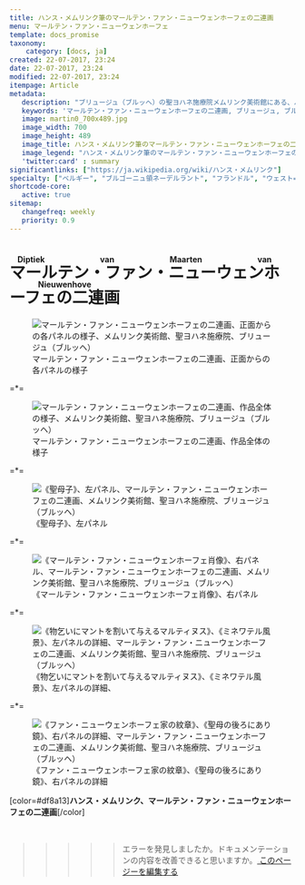 ```yaml
---
title: ハンス・メムリンク筆のマールテン・ファン・ニューウェンホーフェの二連画
menu: マールテン・ファン・ニューウェンホーフェ
template: docs_promise
taxonomy:
    category: [docs, ja]
created: 22-07-2017, 23:24
date: 22-07-2017, 23:24
modified: 22-07-2017, 23:24
itempage: Article
metadata:
   description: "ブリュージュ（ブルッヘ）の聖ヨハネ施療院メムリンク美術館にある、ハンス・メムリンクが作ったマールテン・ファン・ニューウェンホーフェの二連画を写真や文書で紹介する"
   keywords: 'マールテン・ファン・ニューウェンホーフェの二連画, ブリュージュ, ブルッヘ, 聖ヨハネ施療院, メムリンク美術館, メムリンク, Hans Memling, Memling, Hans Memlinc, Memlinc'
   image: martin0_700x489.jpg
   image_width: 700
   image_height: 489
   image_title: ハンス・メムリンク筆のマールテン・ファン・ニューウェンホーフェの二連画
   image_legend: "ハンス・メムリンク筆のマールテン・ファン・ニューウェンホーフェの二連画、正面からの各パネルの様子"
   'twitter:card' : summary
significantlinks: ["https://ja.wikipedia.org/wiki/ハンス・メムリンク"]
specialty: ["ベルギー", "ブルゴーニュ領ネーデルラント", "フランドル", "ウェスト=フランデレン州", "ブリュージュ", "ブルッヘ", "初期フランドル派", "北方ルネサンス", "フランドル絵画", "聖ヨハネ施療院", "ハンス・メムリンク美術館", "ハンス・メムリンク", "マールテン・ファン・ニューウェンホーフェの二連画", "Ursulaschrijn", "Hans Memling", "Memling", "Hans Memlinc", "Memlinc", "Sint-Janshospitaal", "マールテン・ファン・ニューウェンホーフェの二連画", "Diptiek van Maarten van Nieuwenhove"]
shortcode-core:
   active: true
sitemap:
   changefreq: weekly
   priority: 0.9
---
```

# <ruby><rb lang="ja">マールテン・ファン・ニューウェンホーフェの二連画</rb><rt lang="nl">Diptiek van Maarten van Nieuwenhove</rt></ruby>

<figure><picture>
<source
sizes="(max-width: 767px) 98vw, (min-width: 959px) 50vw, 86vw"
srcset="
/user/sites/docs/pages/01.home/05.bruges/01.hopital-saint-jean/03.martin/martin0-280.webp 280w,
/user/sites/docs/pages/01.home/05.bruges/01.hopital-saint-jean/03.martin/martin0-380.webp 380w,
/user/sites/docs/pages/01.home/05.bruges/01.hopital-saint-jean/03.martin/martin0-480.webp 480w,
/user/sites/docs/pages/01.home/05.bruges/01.hopital-saint-jean/03.martin/martin0-640.webp 640w,
/user/sites/docs/pages/01.home/05.bruges/01.hopital-saint-jean/03.martin/martin0-700x489.webp 700w,
/user/sites/docs/pages/01.home/05.bruges/01.hopital-saint-jean/03.martin/martin0-840.webp 840w,
/user/sites/docs/pages/01.home/05.bruges/01.hopital-saint-jean/03.martin/martin0-1280.webp 1280w,
/user/sites/docs/pages/01.home/05.bruges/01.hopital-saint-jean/03.martin/martin0-1600.webp 1600w,
/user/sites/docs/pages/01.home/05.bruges/01.hopital-saint-jean/03.martin/martin0-1920.webp 1920w"
type="image/webp" />
<img
src="/user/sites/docs/pages/01.home/05.bruges/01.hopital-saint-jean/03.martin/martin0-700x489.jpg" title="マールテン・ファン・ニューウェンホーフェの二連画、正面からの各パネルの様子、メムリンク美術館、聖ヨハネ施療院、ブリュージュ（ブルッヘ）" alt="マールテン・ファン・ニューウェンホーフェの二連画、正面からの各パネルの様子、メムリンク美術館、聖ヨハネ施療院、ブリュージュ（ブルッヘ）" class="class-diane-img"
sizes="(max-width: 767px) 98vw, (min-width: 959px) 50vw, 86vw"
srcset="
/user/sites/docs/pages/01.home/05.bruges/01.hopital-saint-jean/03.martin/martin0-280.jpg 280w,
/user/sites/docs/pages/01.home/05.bruges/01.hopital-saint-jean/03.martin/martin0-380.jpg 380w,
/user/sites/docs/pages/01.home/05.bruges/01.hopital-saint-jean/03.martin/martin0-480.jpg 480w,
/user/sites/docs/pages/01.home/05.bruges/01.hopital-saint-jean/03.martin/martin0-640.jpg 640w,
/user/sites/docs/pages/01.home/05.bruges/01.hopital-saint-jean/03.martin/martin0-700x489.jpg 700w,
/user/sites/docs/pages/01.home/05.bruges/01.hopital-saint-jean/03.martin/martin0-840.jpg 840w,
/user/sites/docs/pages/01.home/05.bruges/01.hopital-saint-jean/03.martin/martin0-1280.jpg 1280w,
/user/sites/docs/pages/01.home/05.bruges/01.hopital-saint-jean/03.martin/martin0-1600.jpg 1600w,
/user/sites/docs/pages/01.home/05.bruges/01.hopital-saint-jean/03.martin/martin0-1920.jpg 1920w">
</picture><figcaption>マールテン・ファン・ニューウェンホーフェの二連画、正面からの各パネルの様子</figcaption></figure>

=*=

<figure><picture>
<source
sizes="(max-width: 767px) 98vw, (min-width: 959px) 50vw, 86vw"
srcset="
/user/sites/docs/pages/01.home/05.bruges/01.hopital-saint-jean/03.martin/martin1-280.webp 280w,
/user/sites/docs/pages/01.home/05.bruges/01.hopital-saint-jean/03.martin/martin1-380.webp 380w,
/user/sites/docs/pages/01.home/05.bruges/01.hopital-saint-jean/03.martin/martin1-480.webp 480w,
/user/sites/docs/pages/01.home/05.bruges/01.hopital-saint-jean/03.martin/martin1-640.webp 640w,
/user/sites/docs/pages/01.home/05.bruges/01.hopital-saint-jean/03.martin/martin1-840.webp 840w,
/user/sites/docs/pages/01.home/05.bruges/01.hopital-saint-jean/03.martin/martin1-1280.webp 1280w,
/user/sites/docs/pages/01.home/05.bruges/01.hopital-saint-jean/03.martin/martin1-1600.webp 1600w,
/user/sites/docs/pages/01.home/05.bruges/01.hopital-saint-jean/03.martin/martin1-1920.webp 1920w"
type="image/webp" />
<img
src="/user/sites/docs/pages/01.home/05.bruges/01.hopital-saint-jean/03.martin/martin1-840.jpg" title="マールテン・ファン・ニューウェンホーフェの二連画、作品全体の様子、メムリンク美術館、聖ヨハネ施療院、ブリュージュ（ブルッヘ）" alt="マールテン・ファン・ニューウェンホーフェの二連画、作品全体の様子、メムリンク美術館、聖ヨハネ施療院、ブリュージュ（ブルッヘ）" class="class-70-img"
sizes="(max-width: 767px) 98vw, (min-width: 959px) 50vw, 86vw"
srcset="
/user/sites/docs/pages/01.home/05.bruges/01.hopital-saint-jean/03.martin/martin1-280.jpg 280w,
/user/sites/docs/pages/01.home/05.bruges/01.hopital-saint-jean/03.martin/martin1-380.jpg 380w,
/user/sites/docs/pages/01.home/05.bruges/01.hopital-saint-jean/03.martin/martin1-480.jpg 480w,
/user/sites/docs/pages/01.home/05.bruges/01.hopital-saint-jean/03.martin/martin1-640.jpg 640w,
/user/sites/docs/pages/01.home/05.bruges/01.hopital-saint-jean/03.martin/martin1-840.jpg 840w,
/user/sites/docs/pages/01.home/05.bruges/01.hopital-saint-jean/03.martin/martin1-1280.jpg 1280w,
/user/sites/docs/pages/01.home/05.bruges/01.hopital-saint-jean/03.martin/martin1-1600.jpg 1600w,
/user/sites/docs/pages/01.home/05.bruges/01.hopital-saint-jean/03.martin/martin1-1920.jpg 1920w">
</picture><figcaption>マールテン・ファン・ニューウェンホーフェの二連画、作品全体の様子</figcaption></figure>

=*=

<figure><picture>
<source
sizes="(max-width: 767px) 98vw, (min-width: 959px) 50vw, 86vw"
srcset="
/user/sites/docs/pages/01.home/05.bruges/01.hopital-saint-jean/03.martin/martin2-280.webp 280w,
/user/sites/docs/pages/01.home/05.bruges/01.hopital-saint-jean/03.martin/martin2-380.webp 380w,
/user/sites/docs/pages/01.home/05.bruges/01.hopital-saint-jean/03.martin/martin2-480.webp 480w,
/user/sites/docs/pages/01.home/05.bruges/01.hopital-saint-jean/03.martin/martin2-640.webp 640w,
/user/sites/docs/pages/01.home/05.bruges/01.hopital-saint-jean/03.martin/martin2-840.webp 840w,
/user/sites/docs/pages/01.home/05.bruges/01.hopital-saint-jean/03.martin/martin2-1280.webp 1280w,
/user/sites/docs/pages/01.home/05.bruges/01.hopital-saint-jean/03.martin/martin2-1600.webp 1600w,
/user/sites/docs/pages/01.home/05.bruges/01.hopital-saint-jean/03.martin/martin2-1920.webp 1920w"
type="image/webp" />
<img
src="/user/sites/docs/pages/01.home/05.bruges/01.hopital-saint-jean/03.martin/martin2-840.jpg" title="《聖母子》、左パネル、マールテン・ファン・ニューウェンホーフェの二連画、メムリンク美術館、聖ヨハネ施療院、ブリュージュ（ブルッヘ）" alt="《聖母子》、左パネル、マールテン・ファン・ニューウェンホーフェの二連画、メムリンク美術館、聖ヨハネ施療院、ブリュージュ（ブルッヘ）" class="class-40-img"
sizes="(max-width: 767px) 98vw, (min-width: 959px) 50vw, 86vw"
srcset="
/user/sites/docs/pages/01.home/05.bruges/01.hopital-saint-jean/03.martin/martin2-280.jpg 280w,
/user/sites/docs/pages/01.home/05.bruges/01.hopital-saint-jean/03.martin/martin2-380.jpg 380w,
/user/sites/docs/pages/01.home/05.bruges/01.hopital-saint-jean/03.martin/martin2-480.jpg 480w,
/user/sites/docs/pages/01.home/05.bruges/01.hopital-saint-jean/03.martin/martin2-640.jpg 640w,
/user/sites/docs/pages/01.home/05.bruges/01.hopital-saint-jean/03.martin/martin2-840.jpg 840w,
/user/sites/docs/pages/01.home/05.bruges/01.hopital-saint-jean/03.martin/martin2-1280.jpg 1280w,
/user/sites/docs/pages/01.home/05.bruges/01.hopital-saint-jean/03.martin/martin2-1600.jpg 1600w,
/user/sites/docs/pages/01.home/05.bruges/01.hopital-saint-jean/03.martin/martin2-1920.jpg1920w">
</picture><figcaption>《聖母子》、左パネル</figcaption></figure>

=*=

<figure><picture>
<source
sizes="(max-width: 767px) 98vw, (min-width: 959px) 50vw, 86vw"
srcset="
/user/sites/docs/pages/01.home/05.bruges/01.hopital-saint-jean/03.martin/martin3-280.webp 280w,
/user/sites/docs/pages/01.home/05.bruges/01.hopital-saint-jean/03.martin/martin3-380.webp 380w,
/user/sites/docs/pages/01.home/05.bruges/01.hopital-saint-jean/03.martin/martin3-480.webp 480w,
/user/sites/docs/pages/01.home/05.bruges/01.hopital-saint-jean/03.martin/martin3-640.webp 640w,
/user/sites/docs/pages/01.home/05.bruges/01.hopital-saint-jean/03.martin/martin3-840.webp 840w,
/user/sites/docs/pages/01.home/05.bruges/01.hopital-saint-jean/03.martin/martin3-1280.webp 1280w,
/user/sites/docs/pages/01.home/05.bruges/01.hopital-saint-jean/03.martin/martin3-1600.webp 1600w,
/user/sites/docs/pages/01.home/05.bruges/01.hopital-saint-jean/03.martin/martin3-1920.webp 1920w"
type="image/webp" />
<img
src="/user/sites/docs/pages/01.home/05.bruges/01.hopital-saint-jean/03.martin/martin3-840.jpg" title="《マールテン・ファン・ニューウェンホーフェ肖像》、右パネル、マールテン・ファン・ニューウェンホーフェの二連画、メムリンク美術館、聖ヨハネ施療院、ブリュージュ（ブルッヘ）" alt="《マールテン・ファン・ニューウェンホーフェ肖像》、右パネル、マールテン・ファン・ニューウェンホーフェの二連画、メムリンク美術館、聖ヨハネ施療院、ブリュージュ（ブルッヘ）" class="class-40-img"
sizes="(max-width: 767px) 98vw, (min-width: 959px) 50vw, 86vw"
srcset="
/user/sites/docs/pages/01.home/05.bruges/01.hopital-saint-jean/03.martin/martin3-280.jpg 280w,
/user/sites/docs/pages/01.home/05.bruges/01.hopital-saint-jean/03.martin/martin3-380.jpg 380w,
/user/sites/docs/pages/01.home/05.bruges/01.hopital-saint-jean/03.martin/martin3-480.jpg 480w,
/user/sites/docs/pages/01.home/05.bruges/01.hopital-saint-jean/03.martin/martin3-640.jpg 640w,
/user/sites/docs/pages/01.home/05.bruges/01.hopital-saint-jean/03.martin/martin3-840.jpg 840w,
/user/sites/docs/pages/01.home/05.bruges/01.hopital-saint-jean/03.martin/martin3-1280.jpg 1280w,
/user/sites/docs/pages/01.home/05.bruges/01.hopital-saint-jean/03.martin/martin3-1600.jpg 1600w,
/user/sites/docs/pages/01.home/05.bruges/01.hopital-saint-jean/03.martin/martin3-1920.jpg 1920w">
</picture><figcaption>《マールテン・ファン・ニューウェンホーフェ肖像》、右パネル</figcaption></figure>

=*=

<figure><picture>
<source
sizes="(max-width: 767px) 98vw, (min-width: 959px) 50vw, 86vw"
srcset="
/user/sites/docs/pages/01.home/05.bruges/01.hopital-saint-jean/03.martin/martin4-280.webp 280w,
/user/sites/docs/pages/01.home/05.bruges/01.hopital-saint-jean/03.martin/martin4-380.webp 380w,
/user/sites/docs/pages/01.home/05.bruges/01.hopital-saint-jean/03.martin/martin4-480.webp 480w,
/user/sites/docs/pages/01.home/05.bruges/01.hopital-saint-jean/03.martin/martin4-640.webp 640w,
/user/sites/docs/pages/01.home/05.bruges/01.hopital-saint-jean/03.martin/martin4-840.webp 840w,
/user/sites/docs/pages/01.home/05.bruges/01.hopital-saint-jean/03.martin/martin4-1280.webp 1280w,
/user/sites/docs/pages/01.home/05.bruges/01.hopital-saint-jean/03.martin/martin4-1600.webp 1600w,
/user/sites/docs/pages/01.home/05.bruges/01.hopital-saint-jean/03.martin/martin4-1920.webp 1920w"
type="image/webp" />
<img
src="/user/sites/docs/pages/01.home/05.bruges/01.hopital-saint-jean/03.martin/martin4-840.jpg" title="《物乞いにマントを割いて与えるマルティヌス》、《ミネワテル風景》、左パネルの詳細、マールテン・ファン・ニューウェンホーフェの二連画、メムリンク美術館、聖ヨハネ施療院、ブリュージュ（ブルッヘ）" alt="《物乞いにマントを割いて与えるマルティヌス》、《ミネワテル風景》、左パネルの詳細、マールテン・ファン・ニューウェンホーフェの二連画、メムリンク美術館、聖ヨハネ施療院、ブリュージュ（ブルッヘ）" class="class-diane-img"
sizes="(max-width: 767px) 98vw, (min-width: 959px) 50vw, 86vw"
srcset="
/user/sites/docs/pages/01.home/05.bruges/01.hopital-saint-jean/03.martin/martin4-280.jpg 280w,
/user/sites/docs/pages/01.home/05.bruges/01.hopital-saint-jean/03.martin/martin4-380.jpg 380w,
/user/sites/docs/pages/01.home/05.bruges/01.hopital-saint-jean/03.martin/martin4-480.jpg 480w,
/user/sites/docs/pages/01.home/05.bruges/01.hopital-saint-jean/03.martin/martin4-640.jpg 640w,
/user/sites/docs/pages/01.home/05.bruges/01.hopital-saint-jean/03.martin/martin4-840.jpg 840w,
/user/sites/docs/pages/01.home/05.bruges/01.hopital-saint-jean/03.martin/martin4-1280.jpg 1280w,
/user/sites/docs/pages/01.home/05.bruges/01.hopital-saint-jean/03.martin/martin4-1600.jpg 1600w,
/user/sites/docs/pages/01.home/05.bruges/01.hopital-saint-jean/03.martin/martin4-1920.jpg 1920w">
</picture><figcaption>《物乞いにマントを割いて与えるマルティヌス》、《ミネワテル風景》、左パネルの詳細、</figcaption></figure>

=*=

<figure><picture>
<source
sizes="(max-width: 767px) 98vw, (min-width: 959px) 50vw, 86vw"
srcset="
/user/sites/docs/pages/01.home/05.bruges/01.hopital-saint-jean/03.martin/martin5-280.webp 280w,
/user/sites/docs/pages/01.home/05.bruges/01.hopital-saint-jean/03.martin/martin5-380.webp 380w,
/user/sites/docs/pages/01.home/05.bruges/01.hopital-saint-jean/03.martin/martin5-480.webp 480w,
/user/sites/docs/pages/01.home/05.bruges/01.hopital-saint-jean/03.martin/martin5-640.webp 640w,
/user/sites/docs/pages/01.home/05.bruges/01.hopital-saint-jean/03.martin/martin5-840.webp 840w,
/user/sites/docs/pages/01.home/05.bruges/01.hopital-saint-jean/03.martin/martin5-1280.webp 1280w,
/user/sites/docs/pages/01.home/05.bruges/01.hopital-saint-jean/03.martin/martin5-1600.webp 1600w,
/user/sites/docs/pages/01.home/05.bruges/01.hopital-saint-jean/03.martin/martin5-1920.webp 1920w"
type="image/webp" />
<img
src="/user/sites/docs/pages/01.home/05.bruges/01.hopital-saint-jean/03.martin/martin5-840.jpg" title="《ファン・ニューウェンホーフェ家の紋章》、《聖母の後ろにあり鏡》、右パネルの詳細、マールテン・ファン・ニューウェンホーフェの二連画、メムリンク美術館、聖ヨハネ施療院、ブリュージュ（ブルッヘ）" alt="《ファン・ニューウェンホーフェ家の紋章》、《聖母の後ろにあり鏡》、右パネルの詳細、マールテン・ファン・ニューウェンホーフェの二連画、メムリンク美術館、聖ヨハネ施療院、ブリュージュ（ブルッヘ）" class="class-diane-img"
sizes="(max-width: 767px) 98vw, (min-width: 959px) 50vw, 86vw"
srcset="
/user/sites/docs/pages/01.home/05.bruges/01.hopital-saint-jean/03.martin/martin5-280.jpg 280w,
/user/sites/docs/pages/01.home/05.bruges/01.hopital-saint-jean/03.martin/martin5-380.jpg 380w,
/user/sites/docs/pages/01.home/05.bruges/01.hopital-saint-jean/03.martin/martin5-480.jpg 480w,
/user/sites/docs/pages/01.home/05.bruges/01.hopital-saint-jean/03.martin/martin5-640.jpg 640w,
/user/sites/docs/pages/01.home/05.bruges/01.hopital-saint-jean/03.martin/martin5-840.jpg 840w,
/user/sites/docs/pages/01.home/05.bruges/01.hopital-saint-jean/03.martin/martin5-1280.jpg 1280w,
/user/sites/docs/pages/01.home/05.bruges/01.hopital-saint-jean/03.martin/martin5-1600.jpg 1600w,
/user/sites/docs/pages/01.home/05.bruges/01.hopital-saint-jean/03.martin/martin5-1920.jpg 1920w">
</picture><figcaption>《ファン・ニューウェンホーフェ家の紋章》、《聖母の後ろにあり鏡》、右パネルの詳細</figcaption></figure>

[color=#df8a13]**ハンス・メムリンク、マールテン・ファン・ニューウェンホーフェの二連画**[/color]  

<br>

<blockquote id="github-contrib"><blockquote><blockquote><blockquote><blockquote><p>エラーを発見しましたか。ドキュメンテーションの内容を改善できると思いますか。<a class="github-link" href="https://github.com/tidiview/francois-vidit.com/blob/master/user/sites/docs/pages/01.home/05.bruges/01.hopital-saint-jean/03.martin/docs.ja.md" rel="external nofollow"><i class="fa fa-github-square"></i> このページーを編集する</a></p></blockquote></blockquote></blockquote></blockquote></blockquote>